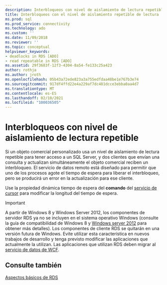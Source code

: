 ```yaml
---
description: Interbloqueos con nivel de aislamiento de lectura repetible
title: Interbloqueos con el nivel de aislamiento repetible de lectura | Microsoft Docs
ms.prod: sql
ms.prod_service: connectivity
ms.technology: ado
ms.custom: ''
ms.date: 11/09/2018
ms.reviewer: ''
ms.topic: conceptual
helpviewer_keywords:
- deadlocks in RDS [ADO]
- read repeatable in RDS [ADO]
ms.assetid: 29f3683f-12f3-4304-8a54-fe133c25a423
author: rothja
ms.author: jroth
ms.openlocfilehash: 05b43a72ede823a3a755edfdaa48be1e767b3e74
ms.sourcegitcommit: 917df4ffd22e4a229af7dc481dcce3ebba0aa4d7
ms.translationtype: MT
ms.contentlocale: es-ES
ms.lasthandoff: 02/10/2021
ms.locfileid: "100036505"
---
```

# <a name="deadlocks-with-read-repeatable-isolation-level"></a>Interbloqueos con nivel de aislamiento de lectura repetible
Si un objeto comercial personalizado usa un nivel de aislamiento de lectura repetible para tener acceso a un SQL Server, y dos clientes que envían una consulta y actualizan simultáneamente el objeto comercial reciben un interbloqueo. El servicio de datos remoto está diseñado para permitir que uno de los procesos agote el tiempo de espera para liberar el interbloqueo, pero se producirá un error en la actualización para ese cliente.  
  
 Use la propiedad dinámica tiempo de espera del **comando** del [servicio de cursor](../appendixes/microsoft-cursor-service-for-ole-db-ado-service-component.md) para modificar la longitud del tiempo de espera.  
  
> [!IMPORTANT]
>  A partir de Windows 8 y Windows Server 2012, los componentes de servidor RDS ya no se incluyen en el sistema operativo Windows (consulte la guía de compatibilidad de Windows 8 y [Windows server 2012](https://www.microsoft.com/download/details.aspx?id=27416) para obtener más detalles). Los componentes de cliente RDS se quitarán en una versión futura de Windows. Evite utilizar esta característica en nuevos trabajos de desarrollo y tenga previsto modificar las aplicaciones que actualmente la utilizan. Las aplicaciones que utilizan RDS deben migrar al [servicio de datos de WCF](/dotnet/framework/wcf/).  
  
## <a name="see-also"></a>Consulte también  
 [Aspectos básicos de RDS](./rds-fundamentals.md)
